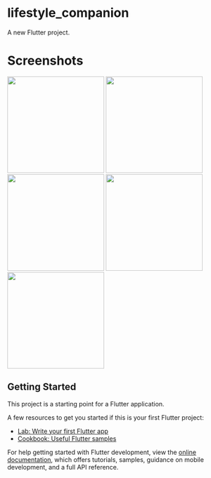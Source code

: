 # lifestyle_companion

A new Flutter project.

# Screenshots

<image src = "https://github.com/user-attachments/assets/31834977-6a52-481e-9f22-ab4195eb7b4e" width="220"/>
<image src = "https://github.com/user-attachments/assets/b1d3f4c4-7d1a-4b71-b460-b368010a31b6" width="220"/>
<image src = "https://github.com/user-attachments/assets/453b05b6-4da4-4a17-9fc5-9b0495b208c5" width="220"/>
<image src = "https://github.com/user-attachments/assets/c0c42c7f-c525-4df6-8e78-d6b7e3b14753" width="220"/>
<image src = "https://github.com/user-attachments/assets/961a9cf5-1c8e-4bd1-b6fa-aef7771bf828" width="220"/>







## Getting Started

This project is a starting point for a Flutter application.

A few resources to get you started if this is your first Flutter project:

- [Lab: Write your first Flutter app](https://docs.flutter.dev/get-started/codelab)
- [Cookbook: Useful Flutter samples](https://docs.flutter.dev/cookbook)

For help getting started with Flutter development, view the
[online documentation](https://docs.flutter.dev/), which offers tutorials,
samples, guidance on mobile development, and a full API reference.
